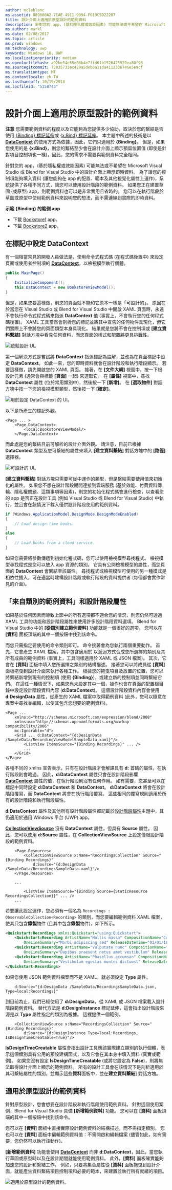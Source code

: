 ```yaml
---
author: mcleblanc
ms.assetid: 089660A2-7CAE-4911-9994-F619C5D22287
title: 設計介面上適用於原型設計的範例資料
description: 針對您的 app，(基於隱私權或效能因素) 可能無法或不希望在 Microsoft Visual Studio 或 Blend for Visual Studio 中的設計介面上顯示即時資料。
ms.author: markl
ms.date: 02/08/2017
ms.topic: article
ms.prod: windows
ms.technology: uwp
keywords: Windows 10, UWP
ms.localizationpriority: medium
ms.openlocfilehash: a92be54e55e06b4e7ffd61b1526425920ea80f96
ms.sourcegitcommit: 72835733ec429a5deb6a11da4112336746e5e9cf
ms.translationtype: MT
ms.contentlocale: zh-TW
ms.lasthandoff: 10/19/2018
ms.locfileid: "5158743"
---
```

<a name="sample-data-on-the-design-surface-and-for-prototyping"></a>設計介面上適用於原型設計的範例資料
=============================================================================================



**注意**  您需要範例資料的程度以及它能夠為您提供多少協助，取決於您的繫結是否使用 [{Binding} 標記延伸](https://msdn.microsoft.com/library/windows/apps/Mt204782)或 [{x:Bind} 標記延伸](https://msdn.microsoft.com/library/windows/apps/Mt204783)。 本主題中所述的技術是以 [**DataContext**](https://msdn.microsoft.com/library/windows/apps/BR208713) 的使用方式為依據，因此，它們只適用於 **{Binding}**。 但是，如果您使用的是 **{x:Bind}**，則您的繫結至少會在設計介面上顯示預留位置值 (即使是針對項目控制項也一樣)，因此，您的需求不需要與範例資料完全相同。

針對您的 app，(基於隱私權或效能因素) 可能無法或不希望在 Microsoft Visual Studio 或 Blend for Visual Studio 中的設計介面上顯示即時資料。 為了讓您的控制項能夠填入資料 (讓您能夠在 app 的配置、範本及其他視覺化屬性上運作)，系統提供了各種不同方式，讓您可以使用設計階段的範例資料。 如果您正在建置草圖 (或原型) app，則範例資料也可以是非常實用且省時的。 您可以在執行階段於草圖或原型中使用範例資料來說明您的想法，而不需連線到實際的即時資料。

**示範 {Binding} 的範例 app**

-   下載 [Bookstore1](http://go.microsoft.com/fwlink/?linkid=532950) app。
-   下載 [Bookstore2](http://go.microsoft.com/fwlink/?linkid=532952) app。

<a name="setting-datacontext-in-markup"></a>在標記中設定 DataContext
-----------------------------

有一個相當常見的開發人員做法是，使用命令式程式碼 (在程式碼後置中) 來設定頁面或使用者控制項的 [**DataContext**](https://msdn.microsoft.com/library/windows/apps/BR208713)，以檢視模型執行個體。

``` csharp
public MainPage()
{
    InitializeComponent();
    this.DataContext = new BookstoreViewModel();
}
```

但是，如果您要這樣做，則您的頁面就不能和它原本一樣是「可設計的」。 原因在於當您在 Visual Studio 或 Blend for Visual Studio 中開啟 XAML 頁面時，永遠不會執行命令式程式碼來指派 **DataContext** 值 (事實上，不會執行您的任何程式碼後置)。 XAML 工具當然會剖析您的標記並將其中宣告的任何物件具現化，但它們實際上不會將您的頁面類型本身具現化。 結果就是您將不會在控制項或 **\[建立資料繫結\]** 對話方塊中看見任何資料，而您頁面的樣式和配置將更具挑戰性。

![疏鬆設計 UI。](images/displaying-data-in-the-designer-01.png)

第一個解決方式是嘗試將 **DataContext** 指派標記為註解，並改為在頁面標記中設定 **DataContext**。 如此一來，您的即時資料就會在設計階段和執行階段顯示。 若要這樣做，請先開啟您的 XAML 頁面。 接著，在 **\[文件大綱\]** 視窗中，按一下根設計元素 (通常會與標籤 **\[頁面\]** 一起) 來選取它。 在 **\[屬性\]** 視窗中，尋找 **DataContext** 屬性 (位於常用類別中)，然後按一下 **\[新增\]**。 在 **\[選取物件\]** 對話方塊中按一下您的檢視模型類型，然後按一下 **\[確定\]**。

![用於設定 DataContext 的 UI。](images/displaying-data-in-the-designer-02.png)

以下是所產生的標記外觀。

``` xaml
<Page ... >
    <Page.DataContext>
        <local:BookstoreViewModel/>
    </Page.DataContext>
```

而此處是您的繫結目前可解析的設計介面外觀。 請注意，目前已根據 **DataContext** 類型及您可繫結的屬性來填入 **\[建立資料繫結\]** 對話方塊中的 **\[路徑\]** 選擇器。

![可設計的 UI。](images/displaying-data-in-the-designer-03.png)

**\[建立資料繫結\]** 對話方塊只需要可從中運作的類型，但是繫結需要使用值來初始化的屬性。 如果您不想在設計階段期間連接到雲端服務 (基於效能、付費資料傳輸、隱私權問題、這類事項等因素)，則您的初始化程式碼會進行檢查，以查看您的 app 是否正在設計工具 (例如 Visual Studio 或 Blend for Visual Studio) 中執行，並且會在該情況下載入僅供設計階段使用的範例資料。

``` csharp
if (Windows.ApplicationModel.DesignMode.DesignModeEnabled)
{
    // Load design-time books.
}
else
{
    // Load books from a cloud service.
}
```

如果您需要將參數傳遞到初始化程式碼，您可以使用檢視模型尋找程式。 檢視模型尋找程式是您可以放入 app 資源的類別。 它具有公開檢視模型的屬性，而您頁面的 **DataContext** 會繫結至該屬性。 尋找程式或檢視模型可使用的另一種模式是相依性插入，可在適當時建構設計階段或執行階段的資料提供者 (每個都會實作常見的介面)。

<a name="sample-data-from-class-and-design-time-attributes"></a>「來自類別的範例資料」和設計階段屬性
---------------------------------------------------------------------------------------

如果基於任何因素而導致上節中的所有選項都不適合您的情況，則您仍然可透過 XAML 工具的功能和設計階段屬性來使用許多設計階段資料選項。 Blend for Visual Studio 中的 **\[從類別建立範例資料\]** 功能就是一個很好的選項。 您可以在 **\[資料\]** 面板頂端的其中一個按鈕中找到該命令。

而您只需指定要使用的命令類別即可。 命令接著會為您執行兩個重要動作。 首先，它會產生 XAML 檔案，其中包含適用於 以遞迴方式合成您所選擇的類別及其所有成員的範例資料 (事實上，工具同樣適用於 XAML 或 JSON 檔案)。 其次，它會在 **\[資料\]** 面板中填入您所選擇之類別的結構描述。 接著您可以將成員從 **\[資料\]** 面板拖曳到設計介面來執行各種工作。 根據您的拖曳項目及放置的位置，您可以將繫結新增到現有的控制項 (使用 **{Binding}**)，或建立新的控制項並同時繫結它們。 在這任一種情況下，如果您尚未設定其中一個，操作也會在頁面的配置根目錄中設定設計階段資料內容 (**d:DataContext**)。 這個設計階段資料內容會使用 **d:DesignData** 屬性，從產生的 XAML 檔案中取得範例資料 (此外，您可以隨意在專案中尋找並編輯，以使其包含您想要的範例資料)。

``` xaml
<Page ...
    xmlns:d="http://schemas.microsoft.com/expression/blend/2008"
    xmlns:mc="http://schemas.openxmlformats.org/markup-compatibility/2006"
    mc:Ignorable="d">
    <Grid ... d:DataContext="{d:DesignData /SampleData/RecordingViewModelSampleData.xaml}"/>
        <ListView ItemsSource="{Binding Recordings}" ... />
        ...
    </Grid>
</Page>
```

各種不同的 xmlns 宣告表示，只有在設計階段才會解譯具有 **d:** 首碼的屬性，在執行階段則會略過。 因此，**d:DataContext** 屬性只會在設計階段影響 [**DataContext**](https://msdn.microsoft.com/library/windows/apps/BR208713) 屬性的值，在執行階段則沒有任何作用。 如有需要，您甚至可以在標記中同時設定 **d:DataContext** 和 **DataContext**。 **d:DataContext** 將會在設計階段覆寫，而 **DataContext** 將會在執行階段覆寫。 這些相同的覆寫規則適用於所有的設計階段和執行階段屬性。

**d:DataContext** 屬性及其他所有設計階段屬性都記載於[設計階段屬性](http://go.microsoft.com/fwlink/p/?LinkId=272504)主題中，其仍適用於通用 Windows 平台 (UWP) app。

[**CollectionViewSource**](https://msdn.microsoft.com/library/windows/apps/BR209833) 沒有 **DataContext** 屬性，但具有 **Source** 屬性。 因此，您可以使用 **d:Source** 屬性，在 **CollectionViewSource** 上設定僅限設計階段的範例資料。

``` xaml
    <Page.Resources>
        <CollectionViewSource x:Name="RecordingsCollection" Source="{Binding Recordings}"
            d:Source="{d:DesignData /SampleData/RecordingsSampleData.xaml}"/>
    </Page.Resources>

    ...

        <ListView ItemsSource="{Binding Source={StaticResource RecordingsCollection}}" ... />
    ...
```

若要讓此設定運作，您必須有一個名為 `Recordings : ObservableCollection<Recording>` 的類別，而您要編輯範例資料 XAML 檔案，使其只包含**錄製**物件 (且其中包含**錄製**物件)，如下所示。

``` xml
<Quickstart:Recordings xmlns:Quickstart="using:Quickstart">
    <Quickstart:Recording ArtistName="Mollis massa" CompositionName="Cubilia metus"
        OneLineSummary="Morbi adipiscing sed" ReleaseDateTime="01/01/1800 15:53:17"/>
    <Quickstart:Recording ArtistName="Vulputate nunc" CompositionName="Parturient vestibulum"
        OneLineSummary="Dapibus praesent netus amet vestibulum" ReleaseDateTime="01/01/1800 15:53:17"/>
    <Quickstart:Recording ArtistName="Phasellus accumsan" CompositionName="Sit bibendum"
        OneLineSummary="Vestibulum egestas montes dictumst" ReleaseDateTime="01/01/1800 15:53:17"/>
</Quickstart:Recordings>
```

如果您使用 JSON 範例資料檔案而不是 XAML，就必須設定 **Type** 屬性。

``` xaml
    d:Source="{d:DesignData /SampleData/RecordingsSampleData.json, Type=local:Recordings}"
```

到目前為止，我們已經使用了 **d:DesignData**，從 XAML 或 JSON 檔案載入設計階段範例資料。 替代方法是 **d:DesignInstance** 標記延伸，這會指出設計階段來源是以 **Type** 屬性指定的類別為根據。 這裡提供一個範例。

``` xaml
    <CollectionViewSource x:Name="RecordingsCollection" Source="{Binding Recordings}"
        d:Source="{d:DesignInstance Type=local:Recordings, IsDesignTimeCreatable=True}"/>
```

**IsDesignTimeCreatable** 屬性會指出設計工具應該實際建立類別的執行個體，表示這個類別具有公用的預設建構函式，以及它會在其本身中填入資料 (真實或範例)。 如果您沒有設定 **IsDesignTimeCreatable** (或將它設定為 **False**)，則將無法取得設計介面上顯示的範例資料。 所有的設計工具會在該情況下是剖析適用於其可繫結屬性的類別，並顯示這些**資料**面板中，並在**建立資料繫結**\] 對話方塊。

<a name="sample-data-for-prototyping"></a>適用於原型設計的範例資料
--------------------------------------------------------

針對原型設計，您會想要在設計階段和執行階段使用範例資料。 針對這個使用案例，Blend for Visual Studio 具備 **\[新增範例資料\]** 功能。 您可以在 **\[資料\]** 面板頂端的其中一個按鈕中找到該命令。

您可以在 **\[資料\]** 面板中直接實際設計範例資料的結構描述，而不需指定類別。 您也可以在 **\[資料\]** 面板中編輯範例資料值：不需開啟和編輯檔案 (儘管如此，如有需要，您仍然可以執行該動作)。

**\[新增範例資料\]** 功能會使用 [**DataContext**](https://msdn.microsoft.com/library/windows/apps/BR208713) 而非 **d:DataContext**，因此，當您執行草圖或原型時以及在設計期間就能使用範例資料。 此外，**\[資料\]** 面板確實能夠加速您的設計和繫結工作。 例如，只要將集合屬性從 **\[資料\]** 面板拖曳到設計介面，就能產生資料繫結項目控制項和必要的範本，來建置並執行所有就緒的項目。

![適用於原型設計的範例資料。](images/displaying-data-in-the-designer-04.png)
